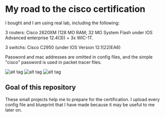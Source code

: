 # My road to the cisco certification

I bought and I am using real lab, including the following:


3 routers: Cisco 2620XM (128 MO RAM; 32 MO System Flash under IOS Advanced enterprise 12.4(3)) + 3x WIC-1T.


3 switchs: Cisco C2950 (under IOS Version 12.1(22)EA6)


Password and mac addresses are omitted in config files, and the simple "cisco" password is used in packet tracer files.

![alt tag](https://raw.githubusercontent.com/cedsam/Cisco-ICNDCertification/master/lab_1.jpg)
![alt tag](https://raw.githubusercontent.com/cedsam/Cisco-ICNDCertification/master/lab_2.jpg)
![alt tag](https://raw.githubusercontent.com/cedsam/Cisco-ICNDCertification/master/lab_3.jpg)
## Goal of this repository
These small projects help me to prepare for the certification.
I upload every config file and blueprint that I have made because it may be useful to me later on.